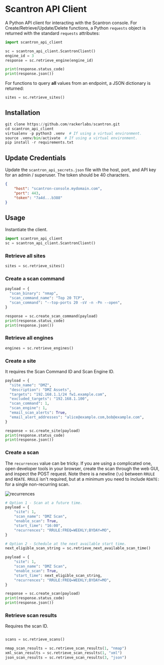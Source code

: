 # Scantron API Client

A Python API client for interacting with the Scantron console.  For Create/Retrieve/Update/Delete functions, a Python
`requests` object is returned with the standard `requests` attributes:

```python
import scantron_api_client

sc = scantron_api_client.ScantronClient()
engine_id = 3
response = sc.retrieve_engine(engine_id)

print(response.status_code)
print(response.json())
```

For functions to query **all** values from an endpoint, a JSON dictionary is returned:

```python
sites = sc.retrieve_sites()
```

## Installation

```python
git clone https://github.com/rackerlabs/scantron.git
cd scantron_api_client
virtualenv -p python3 .venv  # If using a virtual environment.
source .venv/bin/activate  # If using a virtual environment.
pip install -r requirements.txt
```

## Update Credentials

Update the `scantron_api_secrets.json` file with the host, port, and API key for an admin / superuser.  The token should
be 40 characters.

```json
{
    "host": "scantron-console.mydomain.com",
    "port": 443,
    "token": "7a4d...b388"
}
```

## Usage

Instantiate the client.

```python
import scantron_api_client
sc = scantron_api_client.ScantronClient()
```

### Retrieve all sites

```python
sites = sc.retrieve_sites()
```

### Create a scan command

```python
payload = {
  "scan_binary": "nmap",
  "scan_command_name": "Top 20 TCP",
  "scan_command": "--top-ports 20 -sV -n -Pn --open",
}

response = sc.create_scan_command(payload)
print(response.status_code)
print(response.json())
```

### Retrieve all engines

```python
engines = sc.retrieve_engines()
```

### Create a site

It requires the Scan Command ID and Scan Engine ID.

```python
payload = {
  "site_name": "DMZ",
  "description": "DMZ Assets",
  "targets": "192.168.1.1/24 fw1.example.com",
  "excluded_targets": "192.168.1.100",
  "scan_command": 1,
  "scan_engine": 1,
  "email_scan_alerts": True,
  "email_alert_addresses": "alice@example.com,bob@example.com",
}

response = sc.create_site(payload)
print(response.status_code)
print(response.json())
```

### Create a scan

The `recurrences` value can be tricky.  If you are using a complicated one, open developer tools in your browser, create
the scan through the web GUI, and inspect the POST request.  Note there is a newline (`\n`) between `RRULE` and `RDATE`.
`RRULE` isn't required, but at a minimum you need to include `RDATE:` for a single non-recurring scan.

![recurrences](recurrences.png)

```python
# Option 1 - Scan at a future time.
payload = {
    "site": 1,
    "scan_name": "DMZ Scan",
    "enable_scan": True,
    "start_time": "16:00",
    "recurrences": "RRULE:FREQ=WEEKLY;BYDAY=MO",
}

# Option 2 - Schedule at the next available start time.
next_eligible_scan_string = sc.retrieve_next_available_scan_time()

payload = {
    "site": 1,
    "scan_name": "DMZ Scan",
    "enable_scan": True,
    "start_time": next_eligible_scan_string,
    "recurrences": "RRULE:FREQ=WEEKLY;BYDAY=MO",
}

response = sc.create_scan(payload)
print(response.status_code)
print(response.json())
```

### Retrieve scan results

Requires the scan ID.

```python

scans = sc.retrieve_scans()

nmap_scan_results = sc.retrieve_scan_results(1, "nmap")
xml_scan_results = sc.retrieve_scan_results(1, "xml")
json_scan_results = sc.retrieve_scan_results(3, "json")
```
